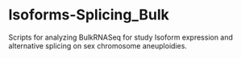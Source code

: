 # Isoforms-Splicing_Bulk
Scripts for analyzing BulkRNASeq for study Isoform expression and alternative splicing on sex chromosome aneuploidies.
